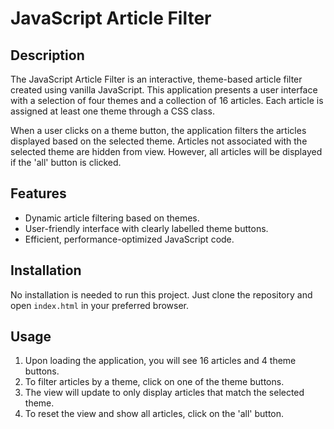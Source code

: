 # JavaScript Article Filter

## Description

The JavaScript Article Filter is an interactive, theme-based article filter created using vanilla JavaScript. This application presents a user interface with a selection of four themes and a collection of 16 articles. Each article is assigned at least one theme through a CSS class. 

When a user clicks on a theme button, the application filters the articles displayed based on the selected theme. Articles not associated with the selected theme are hidden from view. However, all articles will be displayed if the 'all' button is clicked.

## Features

- Dynamic article filtering based on themes.
- User-friendly interface with clearly labelled theme buttons.
- Efficient, performance-optimized JavaScript code.

## Installation

No installation is needed to run this project. Just clone the repository and open `index.html` in your preferred browser.

## Usage

1. Upon loading the application, you will see 16 articles and 4 theme buttons.
2. To filter articles by a theme, click on one of the theme buttons.
3. The view will update to only display articles that match the selected theme.
4. To reset the view and show all articles, click on the 'all' button.


